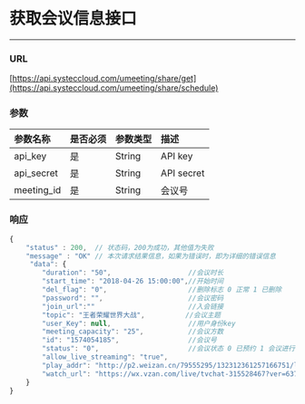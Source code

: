 # 获取会议信息接口

---

### URL

[https://api.systeccloud.com/umeeting/share/get](https://api.systeccloud.com/umeeting/share/schedule)

### 参数

| 参数名称 | 是否必须 | 参数类型 | 描述 |
| :--- | :--- | :--- | :--- |
| api\_key | 是 | String | API key |
| api\_secret | 是 | String | API secret |
| meeting\_id | 是 | String | 会议号 |

### 响应

```js
{
    "status" : 200,  // 状态码，200为成功，其他值为失败
    "message" : "OK" // 本次请求结果信息，如果为错误时，即为详细的错误信息
     "data": {
        "duration": "50",                   //会议时长
        "start_time": "2018-04-26 15:00:00",//开始时间
        "del_flag": "0",                    //删除标志 0 正常 1 已删除            
        "password": "",                     //会议密码
        "join_url":""                       //入会链接
        "topic": "王者荣耀世界大战",          //会议主题
        "user_Key": null,                   //用户身份key 
        "meeting_capacity": "25",           //会议方数 
        "id": "1574054185",                 //会议号
        "status": "0",                      //会议状态 0 已预约 1 会议进行中 2 已取消 3 已结束 
        "allow_live_streaming": "true",
        "play_addr": "http://p2.weizan.cn/79555295/132312361257166751/live.m3u8"",
        "watch_url": "https://wx.vzan.com/live/tvchat-315528467?ver=637223881258260609"
    }
}
```



